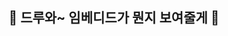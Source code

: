 <div align=center><h2>👋 드루와~ 임베디드가 뭔지 보여줄게 👋 </h2></div>
<!--
**yohda/yohda** is a ✨ _special_ ✨ repository because its `README.md` (this file) appears on your GitHub profile.

Here are some ideas to get you started:

- 🔭 I’m currently working on ...
- 🌱 I’m currently learning ...
- 👯 I’m looking to collaborate on ...
- 🤔 I’m looking for help with ...
- 💬 Ask me about ...
- 📫 How to reach me: ...
- 😄 Pronouns: ...
- ⚡ Fun fact: ...
-->

<div align=center>
 <h2>⚡Tech⚡</h2>  <br>
----  <br>
 <img src="https://img.shields.io/badge/Linux-FCC624?style=for-the-badge&logo=Linux&logoColor=white"><img src="https://img.shields.io/badge/C-A8B9CC?style=for-the-badge&logo=C&logoColor=white"><img src="https://img.shields.io/badge/GIT-F05032?style=for-the-badge&logo=Git&logoColor=white"><img src="https://img.shields.io/badge/GITHUB-181717?style=for-the-badge&logo=Github&logoColor=white"><img src="https://img.shields.io/badge/SUBVERSION-809CC9?style=for-the badge&logo=Subversion&logoColor=white">
 
 <img src="https://img.shields.io/badge/GITIGNORE-204ECF?style=for-the-badge&logo=gitignore.io&logoColor=white"><img src="https://img.shields.io/badge/Raspberry Pi-A22846?style=for-the-badge&logo=Raspberry Pi&logoColor=white"><img src="https://img.shields.io/badge/VIM-019733?style=for-the-badge&logo=Vim&logoColor=white"><img src="https://img.shields.io/badge/UBUNTU-E95420?style=for-the-badge&logo=Ubuntu&logoColor=white">
</div>

<div align=center> 
<h2>⚡Tech⚡</h2>  <br>
----  <br>
 <img src="https://img.shields.io/badge/Linux-FCC624?style=for-the-badge&logo=Linux&logoColor=white"><img src="https://img.shields.io/badge/C-A8B9CC?style=for-the-badge&logo=C&logoColor=white"><img src="https://img.shields.io/badge/GIT-F05032?style=for-the-badge&logo=Git&logoColor=white"><img src="https://img.shields.io/badge/GITHUB-181717?style=for-the-badge&logo=Github&logoColor=white"><img src="https://img.shields.io/badge/SUBVERSION-809CC9?style=for-the badge&logo=Subversion&logoColor=white">
 
 <img src="https://img.shields.io/badge/GITIGNORE-204ECF?style=for-the-badge&logo=gitignore.io&logoColor=white"><img src="https://img.shields.io/badge/Raspberry Pi-A22846?style=for-the-badge&logo=Raspberry Pi&logoColor=white"><img src="https://img.shields.io/badge/VIM-019733?style=for-the-badge&logo=Vim&logoColor=white"><img src="https://img.shields.io/badge/UBUNTU-E95420?style=for-the-badge&logo=Ubuntu&logoColor=white">
</div>

